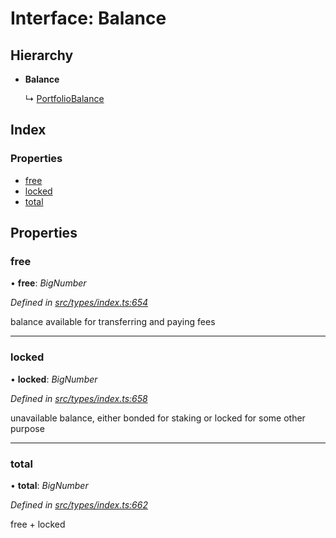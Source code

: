 # Interface: Balance

## Hierarchy

* **Balance**

  ↳ [PortfolioBalance](portfoliobalance.md)

## Index

### Properties

* [free](balance.md#free)
* [locked](balance.md#locked)
* [total](balance.md#total)

## Properties

###  free

• **free**: *BigNumber*

*Defined in [src/types/index.ts:654](https://github.com/PolymeshAssociation/polymesh-sdk/blob/46845947/src/types/index.ts#L654)*

balance available for transferring and paying fees

___

###  locked

• **locked**: *BigNumber*

*Defined in [src/types/index.ts:658](https://github.com/PolymeshAssociation/polymesh-sdk/blob/46845947/src/types/index.ts#L658)*

unavailable balance, either bonded for staking or locked for some other purpose

___

###  total

• **total**: *BigNumber*

*Defined in [src/types/index.ts:662](https://github.com/PolymeshAssociation/polymesh-sdk/blob/46845947/src/types/index.ts#L662)*

free + locked
